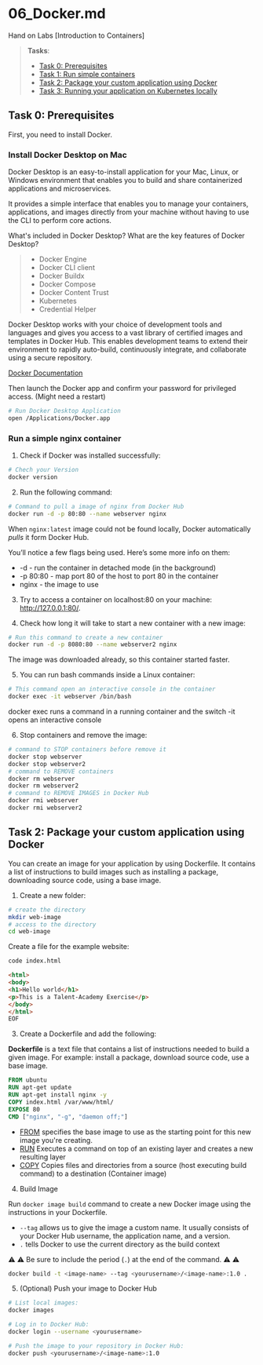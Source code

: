 # 06_Docker.md
Hand on Labs [Introduction to Containers]

> **Tasks**:
> - [Task 0: Prerequisites](#Task_0)
> - [Task 1: Run simple containers](#Task_1)
> - [Task 2: Package your custom application using Docker](#Task_2)
> - [Task 3: Running your application on Kubernetes locally](#Task_3)

## <a name="task0"></a>Task 0: Prerequisites

First, you need to install Docker.

### Install Docker Desktop on Mac

Docker Desktop is an easy-to-install application for your Mac, Linux, or Windows environment 
that enables you to build and share containerized applications and microservices.

It provides a simple interface that enables you to manage your containers, applications, and 
images directly from your machine without having to use the CLI to perform core actions.

What's included in Docker Desktop?
What are the key features of Docker Desktop?
> - Docker Engine
> - Docker CLI client
> - Docker Buildx
> - Docker Compose
> - Docker Content Trust
> - Kubernetes
> - Credential Helper

Docker Desktop works with your choice of development tools and languages and gives you access 
to a vast library of certified images and templates in Docker Hub. This enables development teams 
to extend their environment to rapidly auto-build, continuously integrate, and collaborate using 
a secure repository.

[Docker Documentation](https://docs.docker.com/desktop/mac/install/)

Then launch the Docker app and confirm your password for privileged access. (Might need a restart)
```bash
# Run Docker Desktop Application
open /Applications/Docker.app
```

### Run a simple nginx container

1. Check if Docker was installed successfully:

```bash
# Chech your Version
docker version
```

2. Run the following command:

```bash
# Command to pull a image of nginx from Docker Hub
docker run -d -p 80:80 --name webserver nginx
```

When `nginx:latest` image could not be found locally, Docker automatically _pulls_ it form Docker Hub.

You’ll notice a few flags being used. Here’s some more info on them:

- -d - run the container in detached mode (in the background)
- -p 80:80 - map port 80 of the host to port 80 in the container
- nginx - the image to use

3. Try to access a container on localhost:80 on your machine: http://127.0.0.1:80/.

4. Check how long it will take to start a new container with a new image:

```bash
# Run this command to create a new container
docker run -d -p 8080:80 --name webserver2 nginx
```

The image was downloaded already, so this container started faster.

5. You can run bash commands inside a Linux container:

```bash
# This command open an interactive console in the container
docker exec -it webserver /bin/bash
```

docker exec runs a command in a running container and the switch -it opens an interactive console

6. Stop containers and remove the image:

```bash
# command to STOP containers before remove it
docker stop webserver
docker stop webserver2
# command to REMOVE containers
docker rm webserver
docker rm webserver2
# command to REMOVE IMAGES in Docker Hub
docker rmi webserver
docker rmi webserver2
```

## <a name="Task_2"></a>Task 2: Package your custom application using Docker

You can create an image for your application by using Dockerfile. It contains a list of instructions 
to build images such as installing a package, downloading source code, using a base image.

1. Create a new folder:

```bash
# create the directory
mkdir web-image
# access to the directory
cd web-image
```
Create a file for the example website:
```bash
code index.html
```
```html
<html>
<body>
<h1>Hello world</h1>
<p>This is a Talent-Academy Exercise</p>
</body>
</html>
EOF
```

3. Create a Dockerfile and add the following:

**Dockerfile** is a text file that contains a list of instructions needed to build a given image. For example: install a package, download source code, use a base image.

```dockerfile
FROM ubuntu
RUN apt-get update
RUN apt-get install nginx -y
COPY index.html /var/www/html/
EXPOSE 80
CMD ["nginx", "-g", "daemon off;"]
```

- [FROM](https://docs.docker.com/engine/reference/builder/#from) specifies the base image to use as the starting point for this new image you're creating.
- [RUN](https://docs.docker.com/engine/reference/builder/#run) Executes a command on top of an existing layer and creates a new resulting layer
- [COPY](https://docs.docker.com/engine/reference/builder/#copy) Copies files and directories from a source (host executing build command) to a destination (Container image)

4. Build Image

Run `docker image build` command to create a new Docker image using the instructions in your Dockerfile.

- `--tag` allows us to give the image a custom name. It usually consists of your Docker Hub username, the application name, and a version.
- `.` tells Docker to use the current directory as the build context

:warning: :warning: Be sure to include the period (`.`) at the end of the command. :warning: :warning:

```bash
docker build -t <image-name> --tag <yourusername>/<image-name>:1.0 .
```

5. (Optional) Push your image to Docker Hub

```bash
# List local images:
docker images

# Log in to Docker Hub:
docker login --username <yourusername>

# Push the image to your repository in Docker Hub:
docker push <yourusername>/<image-name>:1.0
```